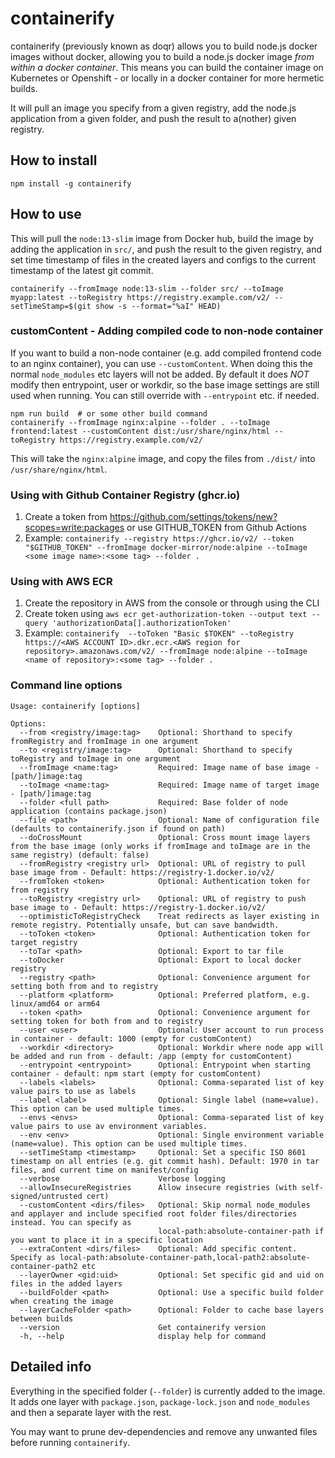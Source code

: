 # containerify

containerify (previously known as doqr) allows you to build node.js docker images without docker, allowing you to build a node.js docker image _from within a docker container_. This means you can build the container image on Kubernetes or Openshift - or locally in a docker container for more hermetic builds.

It will pull an image you specify from a given registry, add the node.js application from a given folder, and push the result to a(nother) given registry.

## How to install

```
npm install -g containerify
```

## How to use

This will pull the `node:13-slim` image from Docker hub, build the image by adding the application in `src/`, and push the result to the given registry, and set time timestamp of files in the created layers and configs to the current timestamp of the latest git commit.

```
containerify --fromImage node:13-slim --folder src/ --toImage myapp:latest --toRegistry https://registry.example.com/v2/ --setTimeStamp=$(git show -s --format="%aI" HEAD)
```

### customContent - Adding compiled code to non-node container

If you want to build a non-node container (e.g. add compiled frontend code to an nginx container), you can use `--customContent`. When doing this
the normal `node_modules` etc layers will not be added. By default it does _NOT_ modify then entrypoint, user or workdir, so the base image settings are still used when running. You can still override with `--entrypoint` etc. if needed.

```
npm run build  # or some other build command
containerify --fromImage nginx:alpine --folder . --toImage frontend:latest --customContent dist:/usr/share/nginx/html --toRegistry https://registry.example.com/v2/
```

This will take the `nginx:alpine` image, and copy the files from `./dist/` into `/usr/share/nginx/html`.

### Using with Github Container Registry (ghcr.io)

1. Create a token from https://github.com/settings/tokens/new?scopes=write:packages or use GITHUB_TOKEN from Github Actions
2. Example: `containerify --registry https://ghcr.io/v2/ --token "$GITHUB_TOKEN" --fromImage docker-mirror/node:alpine --toImage <some image name>:<some tag> --folder . `

### Using with AWS ECR

1. Create the repository in AWS from the console or through using the CLI
2. Create token using `aws ecr get-authorization-token --output text --query 'authorizationData[].authorizationToken'`
3. Example: `containerify  --toToken "Basic $TOKEN" --toRegistry https://<AWS ACCOUNT ID>.dkr.ecr.<AWS region for repository>.amazonaws.com/v2/ --fromImage node:alpine --toImage <name of repository>:<some tag> --folder .`

### Command line options

```
Usage: containerify [options]

Options:
  --from <registry/image:tag>    Optional: Shorthand to specify fromRegistry and fromImage in one argument
  --to <registry/image:tag>      Optional: Shorthand to specify toRegistry and toImage in one argument
  --fromImage <name:tag>         Required: Image name of base image - [path/]image:tag
  --toImage <name:tag>           Required: Image name of target image - [path/]image:tag
  --folder <full path>           Required: Base folder of node application (contains package.json)
  --file <path>                  Optional: Name of configuration file (defaults to containerify.json if found on path)
  --doCrossMount                 Optional: Cross mount image layers from the base image (only works if fromImage and toImage are in the same registry) (default: false)
  --fromRegistry <registry url>  Optional: URL of registry to pull base image from - Default: https://registry-1.docker.io/v2/
  --fromToken <token>            Optional: Authentication token for from registry
  --toRegistry <registry url>    Optional: URL of registry to push base image to - Default: https://registry-1.docker.io/v2/
  --optimisticToRegistryCheck    Treat redirects as layer existing in remote registry. Potentially unsafe, but can save bandwidth.
  --toToken <token>              Optional: Authentication token for target registry
  --toTar <path>                 Optional: Export to tar file
  --toDocker                     Optional: Export to local docker registry
  --registry <path>              Optional: Convenience argument for setting both from and to registry
  --platform <platform>          Optional: Preferred platform, e.g. linux/amd64 or arm64
  --token <path>                 Optional: Convenience argument for setting token for both from and to registry
  --user <user>                  Optional: User account to run process in container - default: 1000 (empty for customContent)
  --workdir <directory>          Optional: Workdir where node app will be added and run from - default: /app (empty for customContent)
  --entrypoint <entrypoint>      Optional: Entrypoint when starting container - default: npm start (empty for customContent)
  --labels <labels>              Optional: Comma-separated list of key value pairs to use as labels
  --label <label>                Optional: Single label (name=value). This option can be used multiple times.
  --envs <envs>                  Optional: Comma-separated list of key value pairs to use av environment variables.
  --env <env>                    Optional: Single environment variable (name=value). This option can be used multiple times.
  --setTimeStamp <timestamp>     Optional: Set a specific ISO 8601 timestamp on all entries (e.g. git commit hash). Default: 1970 in tar files, and current time on manifest/config
  --verbose                      Verbose logging
  --allowInsecureRegistries      Allow insecure registries (with self-signed/untrusted cert)
  --customContent <dirs/files>   Optional: Skip normal node_modules and applayer and include specified root folder files/directories instead. You can specify as
                                 local-path:absolute-container-path if you want to place it in a specific location
  --extraContent <dirs/files>    Optional: Add specific content. Specify as local-path:absolute-container-path,local-path2:absolute-container-path2 etc
  --layerOwner <gid:uid>         Optional: Set specific gid and uid on files in the added layers
  --buildFolder <path>           Optional: Use a specific build folder when creating the image
  --layerCacheFolder <path>      Optional: Folder to cache base layers between builds
  --version                      Get containerify version
  -h, --help                     display help for command
```

## Detailed info

Everything in the specified folder (`--folder`) is currently added to the image. It adds one layer with `package.json`, `package-lock.json` and `node_modules` and then a separate layer with the rest.

You may want to prune dev-dependencies and remove any unwanted files before running `containerify`.
